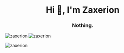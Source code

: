 <h1 align="center">Hi 👋, I'm Zaxerion</h1>
<h3 align="center">Nothing.</h3>


<p><img align="left" src="https://github-readme-stats.vercel.app/api/top-langs?username=zaxerion&show_icons=true&locale=en&layout=compact" alt="zaxerion" /></p>

<p><img align="center" src="https://github-readme-streak-stats.herokuapp.com/?user=zaxerion&" alt="zaxerion" /></p>

<p><img align="center" src="https://github-readme-stats.vercel.app/api?username=zaxerion&show_icons=true&locale=en" alt="zaxerion" /></p>
